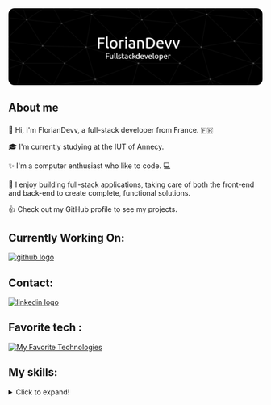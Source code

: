 <div align="center">
  <img src="/images/github-header-image.png"  />
</div>

###

<h2 align="left">About me</h2>

###

<p align="left">👋 Hi, I'm FlorianDevv, a full-stack developer from France. 🇫🇷</p>
<p align="left">🎓 I'm currently studying at the IUT of Annecy. </p>
<p align="left">✨ I'm a computer enthusiast who like to code. 💻</p>
<p align="left">🚀 I enjoy building full-stack applications, taking care of both the front-end and back-end to create complete, functional solutions. </p>
<p align="left">👍 Check out my GitHub profile to see my projects. </p>

###

<h2> Currently Working On: </h2>
  <a href="https://github.com/FlorianDevv/MangaRead" target="_blank">
    <img src="https://img.shields.io/static/v1?message=MangaRead&logo=github&label=&color=181717&logoColor=white&labelColor=&style=for-the-badge" height="50" alt="github logo"  />
  </a>

###

<h2> Contact: </h2>

<div align="left">
  <a href="https://www.linkedin.com/in/florian-pichon-dev/" target="_blank">
    <img src="https://img.shields.io/static/v1?message=LinkedIn&logo=linkedin&label=&color=0077B5&logoColor=white&labelColor=&style=for-the-badge" height="50" alt="linkedin logo"  />
  </a>

</div>

###

<h2 align="left">Favorite tech :</h2>

[![My Favorite Technologies](https://skillicons.dev/icons?i=react,next,swift,typescript,nest,tailwind,shad)](https://skillicons.dev)

<h2 align="left">My skills:</h2>

<details>
  <summary>Click to expand!</summary>
  
  [![My Skills](https://skillicons.dev/icons?i=html,css,js,ts,react,next,nest,vue,cs,dotnet,java,tailwindcss,php,docker,python,symfony,laravel,postgres,swift,kotlin,flutter)](https://skillicons.dev)

</details>
